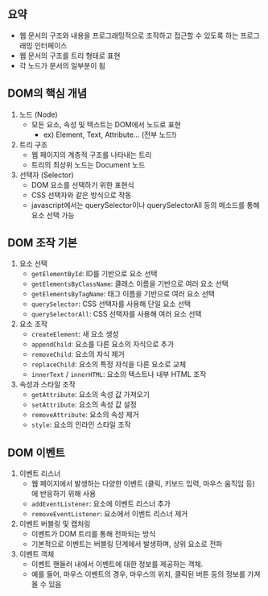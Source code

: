 ## 요약
- 웹 문서의 구조와 내용을 프로그래밍적으로 조작하고 접근할 수 있도록 하는 프로그래밍 인터페이스
- 웹 문서의 구조를 트리 형태로 표현
- 각 노드가 문서의 일부분이 됨

## DOM의 핵심 개념
1. 노드 (Node)
	- 모든 요소, 속성 및 텍스트는 DOM에서 노드로 표현
		- ex) Element, Text, Attribute... (전부 노드!)
2. 트리 구조
	- 웹 페이지의 계층적 구조를 나타내는 트리
	- 트리의 최상위 노드는 Document 노드
3. 선택자 (Selector)
	- DOM 요소를 선택하기 위한 표현식
	- CSS 선택자와 같은 방식으로 작동
	- javascript에서는 querySelector이나 querySelectorAll 등의 메소드를 통해 요소 선택 가능

## DOM 조작 기본
1. 요소 선택
    - `getElementById`: ID를 기반으로 요소 선택
    - `getElementsByClassName`: 클래스 이름을 기반으로 여러 요소 선택
    - `getElementsByTagName`: 태그 이름을 기반으로 여러 요소 선택
    - `querySelector`: CSS 선택자를 사용해 단일 요소 선택
    - `querySelectorAll`: CSS 선택자를 사용해 여러 요소 선택
2. 요소 조작
    - `createElement`: 새 요소 생성
    - `appendChild`: 요소를 다른 요소의 자식으로 추가
    - `removeChild`: 요소의 자식 제거
    - `replaceChild`: 요소의 특정 자식을 다른 요소로 교체
    - `innerText` / `innerHTML`: 요소의 텍스트나 내부 HTML 조작
3. 속성과 스타일 조작
    - `getAttribute`: 요소의 속성 값 가져오기
    - `setAttribute`: 요소의 속성 값 설정
    - `removeAttribute`: 요소의 속성 제거
    - `style`: 요소의 인라인 스타일 조작

## DOM 이벤트
1. 이벤트 리스너
    - 웹 페이지에서 발생하는 다양한 이벤트 (클릭, 키보드 입력, 마우스 움직임 등)에 반응하기 위해 사용
    - `addEventListener`: 요소에 이벤트 리스너 추가
    - `removeEventListener`: 요소에서 이벤트 리스너 제거
2. 이벤트 버블링 및 캡처링
    - 이벤트가 DOM 트리를 통해 전파되는 방식
    - 기본적으로 이벤트는 버블링 단계에서 발생하며, 상위 요소로 전파
3. 이벤트 객체
    - 이벤트 핸들러 내에서 이벤트에 대한 정보를 제공하는 객체.
    - 예를 들어, 마우스 이벤트의 경우, 마우스의 위치, 클릭된 버튼 등의 정보를 가져올 수 있음